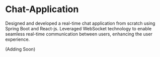 # Chat-Application
Designed and developed a real-time chat application from scratch using Spring Boot and React-js. Leveraged WebSocket technology to enable seamless real-time communication between users, enhancing the user experience.


(Adding Soon)
